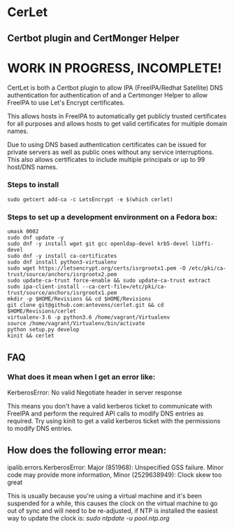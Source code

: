 # CerLet

## Certbot plugin and CertMonger Helper

# WORK IN PROGRESS, INCOMPLETE!

CertLet is both a Certbot plugin to allow IPA (FreeIPA/Redhat Satellite) DNS
authentication for authentication of and a Certmonger Helper to allow FreeIPA
to use Let's Encrypt certificates.

This allows hosts in FreeIPA to automatically get publicly trusted certificates
for all purposes and allows hosts to get valid certificates for multiple domain
names.

Due to using DNS based authentication certificates can be issued for private
servers as well as public ones without any service interruptions. This also
allows certificates to include multiple principals or up to 99 host/DNS names.

### Steps to install

    sudo getcert add-ca -c LetsEncrypt -e $(which cerlet)

### Steps to set up a development environment on a Fedora box:
    umask 0002
    sudo dnf update -y
    sudo dnf -y install wget git gcc openldap-devel krb5-devel libffi-devel
    sudo dnf -y install ca-certificates
    sudo dnf install python3-virtualenv
    sudo wget https://letsencrypt.org/certs/isrgrootx1.pem -O /etc/pki/ca-trust/source/anchors/isrgrootx2.pem
    sudo update-ca-trust force-enable && sudo update-ca-trust extract
    sudo ipa-client-install --ca-cert-file=/etc/pki/ca-trust/source/anchors/isrgrootx1.pem
    mkdir -p $HOME/Revisions && cd $HOME/Revisions
    git clone git@github.com:antevens/cerlet.git && cd $HOME/Revisions/cerlet
    virtualenv-3.6 -p python3.6 /home/vagrant/Virtualenv
    source /home/vagrant/Virtualenv/bin/activate
    python setup.py develop
    kinit && cerlet

## FAQ
### What does it mean when I get an error like:
KerberosError: No valid Negotiate header in server response

This means you don't have a valid kerberos ticket to communicate with FreeIPA
and perform the required API calls to modify DNS entries as required.
Try using kinit to get a valid kerberos ticket with the permissions to modify
DNS entries.

## How does the following error mean:
ipalib.errors.KerberosError: Major (851968): Unspecified GSS failure.  Minor code may provide more information, Minor (2529638949): Clock skew too great

This is usually because you're using a virtual machine and it's been suspended
for a while, this causes the clock on the virtual machine to go out of sync and will need to be re-adjusted, if NTP is installed the easiest way to update the clock is:
*sudo ntpdate -u pool.ntp.org*
